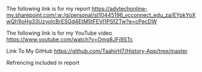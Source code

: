 The following link is for my report
https://advtechonline-my.sharepoint.com/:w:/g/personal/st10445196_vcconnect_edu_za/EYpkYoXwQh1IoHg33UzyolcBrESGd4EtM5tFEVI1PSfZTw?e=cPecDW

The following link is for my YouTube video
https://www.youtube.com/watch?v=Omg8JFj9STc

Link To My GitHub https://github.com/TaahirH7/History-App/tree/master

Refrencing included in report

